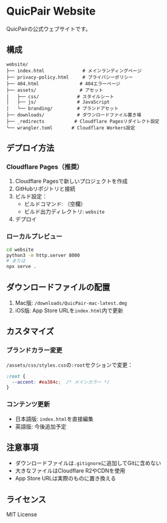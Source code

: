 # QuicPair Website

QuicPairの公式ウェブサイトです。

## 構成

```
website/
├── index.html              # メインランディングページ
├── privacy-policy.html     # プライバシーポリシー
├── 404.html               # 404エラーページ
├── assets/                # アセット
│   ├── css/              # スタイルシート
│   ├── js/               # JavaScript
│   └── branding/         # ブランドアセット
├── downloads/            # ダウンロードファイル置き場
├── _redirects           # Cloudflare Pagesリダイレクト設定
└── wrangler.toml       # Cloudflare Workers設定
```

## デプロイ方法

### Cloudflare Pages（推奨）

1. Cloudflare Pagesで新しいプロジェクトを作成
2. GitHubリポジトリと接続
3. ビルド設定：
   - ビルドコマンド: （空欄）
   - ビルド出力ディレクトリ: `website`
4. デプロイ

### ローカルプレビュー

```bash
cd website
python3 -m http.server 8000
# または
npx serve .
```

## ダウンロードファイルの配置

1. Mac版: `/downloads/QuicPair-mac-latest.dmg`
2. iOS版: App Store URLを`index.html`内で更新

## カスタマイズ

### ブランドカラー変更

`/assets/css/styles.css`の`:root`セクションで変更：

```css
:root {
  --accent: #ea384c;  /* メインカラー */
}
```

### コンテンツ更新

- 日本語版: `index.html`を直接編集
- 英語版: 今後追加予定

## 注意事項

- ダウンロードファイルは`.gitignore`に追加してGitに含めない
- 大きなファイルはCloudflare R2やCDNを使用
- App Store URLは実際のものに置き換える

## ライセンス

MIT License